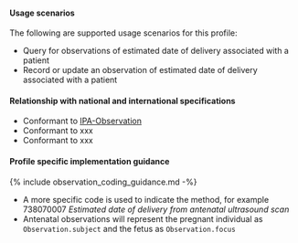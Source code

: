 #### Usage scenarios

The following are supported usage scenarios for this profile:

- Query for observations of estimated date of delivery associated with a patient
- Record or update an observation of estimated date of delivery associated with a patient


#### Relationship with national and international specifications
- Conformant to [IPA-Observation](https://build.fhir.org/ig/HL7/fhir-ipa/StructureDefinition-ipa-observation.html)
- Conformant to xxx
- Conformant to xxx


#### Profile specific implementation guidance
{% include observation_coding_guidance.md -%}
- A more specific code is used to indicate the method, for example 738070007 *Estimated date of delivery from antenatal ultrasound scan*
- Antenatal observations will represent the pregnant individual as `Observation.subject` and the fetus as `Observation.focus`
